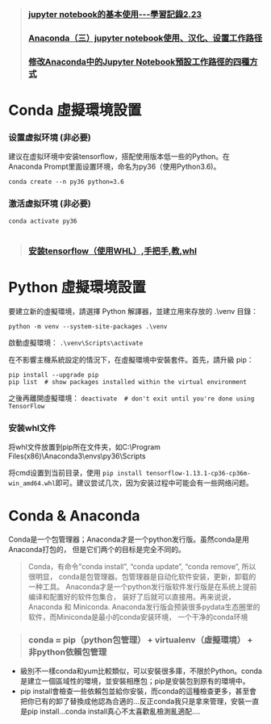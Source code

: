 
> ### [jupyter notebook的基本使用---學習記錄2.23](https://tw511.com/a/01/26230.html)
> ### [Anaconda（三）jupyter notebook使用、汉化、设置工作路径](https://www.bilibili.com/read/cv12134802)
> ### [修改Anaconda中的Jupyter Notebook預設工作路徑的四種方式](https://www.itread01.com/content/1544590095.html)

# Conda 虛擬環境設置
### 设置虚拟环境 (非必要)
建议在虚拟环境中安装tensorflow，搭配使用版本低一些的Python。在Anaconda Prompt里面设置环境，命名为py36（使用Python3.6)。
```
conda create --n py36 python=3.6
```

### 激活虚拟环境 (非必要)
```
conda activate py36
```

#
> ### [安装tensorflow（使用WHL）,手把手,教,whl](https://www.pythonf.cn/read/163419)
> 
# Python 虛擬環境設置
要建立新的虛擬環境，請選擇 Python 解譯器，並建立用來存放的 .\venv 目錄：
```
python -m venv --system-site-packages .\venv
```

啟動虛擬環境：
```.\venv\Scripts\activate```

在不影響主機系統設定的情況下，在虛擬環境中安裝套件。首先，請升級 pip：
```
pip install --upgrade pip
pip list  # show packages installed within the virtual environment
```

之後再離開虛擬環境：
```deactivate  # don't exit until you're done using TensorFlow```


### 安装whl文件
将whl文件放置到pip所在文件夹，如C:\Program Files(x86)\Anaconda3\envs\py36\Scripts

将cmd设置到当前目录，使用
```pip install tensorflow-1.13.1-cp36-cp36m-win_amd64.whl```即可。建议尝试几次，因为安装过程中可能会有一些网络问题。

#
# Conda & Anaconda
Conda是一个包管理器；Anaconda才是一个python发行版。虽然conda是用Anaconda打包的， 但是它们两个的目标是完全不同的。

> Conda，有命令”conda install”, “conda update”, “conda remove”, 所以很明显， conda是包管理器。包管理器是自动化软件安装，更新，卸载的一种工具。
> Anaconda才是一个python发行版软件发行版是在系统上提前编译和配置好的软件包集合， 装好了后就可以直接用。再来说说， Anaconda 和 Miniconda. Anaconda发行版会预装很多pydata生态圈里的软件，而Miniconda是最小的conda安装环境， 一个干净的conda环境

> ### conda ≈ pip（python包管理） + virtualenv（虛擬環境） + 非python依賴包管理

* 級別不一樣conda和yum比較類似，可以安裝很多庫，不限於Python。conda是建立一個區域性的環境，並安裝相應包；pip是安裝包到原有的環境中。
* pip install會檢查一些依賴包並給你安裝，而conda的這種檢查更多，甚至會把你已有的卸了替換成他認為合適的...反正conda我只是拿來管理，安裝一直是pip install...conda install真心不太喜歡亂檢測亂適配....
